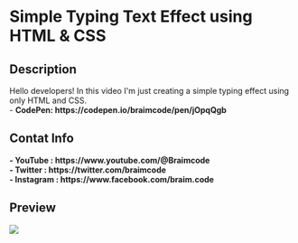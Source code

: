 # Simple Typing Text Effect using HTML & CSS
<h2> Description </h2>
Hello developers! In this video I'm just creating a simple typing effect using only HTML and CSS.<br>
- <b> CodePen:<b> https://codepen.io/braimcode/pen/jOpqQgb

<h2> Contat Info </h2>
- YouTube : https://www.youtube.com/@Braimcode<br>
- Twitter : https://twitter.com/braimcode <br>
- Instagram : https://www.facebook.com/braim.code <br>


 <h2> Preview</h2>
<img src="https://pbs.twimg.com/media/FlbNlN_XEAIbNFi?format=jpg&name=large"/>
